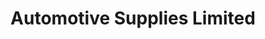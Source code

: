 ---
title: "Automotive Supplies Limited"
url: /st-johns/automotive-supplies-limited/
shop: car parts
---